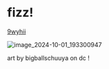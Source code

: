 # fizz!
[9wyhii](https://github.com/user-attachments/assets/91e29b63-d381-41fd-9fc5-a3194ae05a77)

![image_2024-10-01_193300947](https://github.com/user-attachments/assets/f443a5a5-9962-4261-b249-713abf7fc746)

art by bigballschuuya on dc ! 
